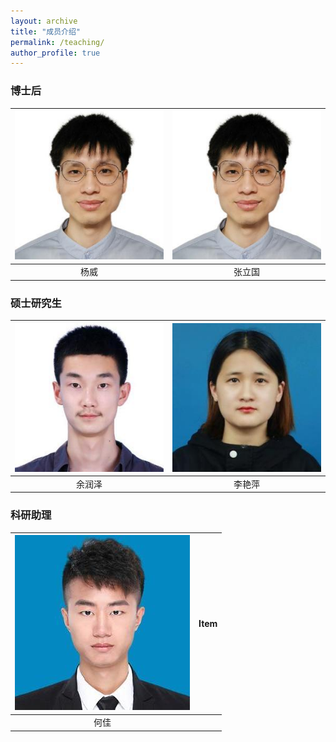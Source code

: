 ```yaml
---
layout: archive
title: "成员介绍"
permalink: /teaching/
author_profile: true
---
```

### 博士后
| ![yw.jpg](/images/yw.jpg)  |  ![yw.jpg](/images/yw.jpg)  |
| :------------------------: | :-------------------------: |
|  杨威  |   张立国 |  




### 硕士研究生
|  ![yrz](/images/yrz.jpg)   |  ![lyp.jpg](/images/lyp.jpg)  |
| :-------: | :-------: |
| 余润泽 |  李艳萍    |  



### 科研助理

| ![hj.jpg](/images/hj.jpg) | Item   |  
| :-------: | :-------: |
| 何佳                       |        |


